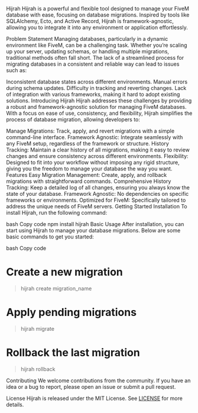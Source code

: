 Hijrah
Hijrah is a powerful and flexible tool designed to manage your FiveM database with ease, focusing on database migrations. Inspired by tools like SQLAlchemy, Ecto, and Active Record, Hijrah is framework-agnostic, allowing you to integrate it into any environment or application effortlessly.

Problem Statement
Managing databases, particularly in a dynamic environment like FiveM, can be a challenging task. Whether you’re scaling up your server, updating schemas, or handling multiple migrations, traditional methods often fall short. The lack of a streamlined process for migrating databases in a consistent and reliable way can lead to issues such as:

Inconsistent database states across different environments.
Manual errors during schema updates.
Difficulty in tracking and reverting changes.
Lack of integration with various frameworks, making it hard to adopt existing solutions.
Introducing Hijrah
Hijrah addresses these challenges by providing a robust and framework-agnostic solution for managing FiveM databases. With a focus on ease of use, consistency, and flexibility, Hijrah simplifies the process of database migration, allowing developers to:

Manage Migrations: Track, apply, and revert migrations with a simple command-line interface.
Framework Agnostic: Integrate seamlessly with any FiveM setup, regardless of the framework or structure.
History Tracking: Maintain a clear history of all migrations, making it easy to review changes and ensure consistency across different environments.
Flexibility: Designed to fit into your workflow without imposing any rigid structure, giving you the freedom to manage your database the way you want.
Features
Easy Migration Management: Create, apply, and rollback migrations with straightforward commands.
Comprehensive History Tracking: Keep a detailed log of all changes, ensuring you always know the state of your database.
Framework Agnostic: No dependencies on specific frameworks or environments.
Optimized for FiveM: Specifically tailored to address the unique needs of FiveM servers.
Getting Started
Installation
To install Hijrah, run the following command:

bash
Copy code
npm install hijrah
Basic Usage
After installation, you can start using Hijrah to manage your database migrations. Below are some basic commands to get you started:

bash
Copy code
# Create a new migration
> hijrah create migration_name

# Apply pending migrations
> hijrah migrate

# Rollback the last migration
> hijrah rollback


Contributing
We welcome contributions from the community. If you have an idea or a bug to report, please open an issue or submit a pull request.

License
Hijrah is released under the MIT License. See [LICENSE](./LICENSE.md) for more details.